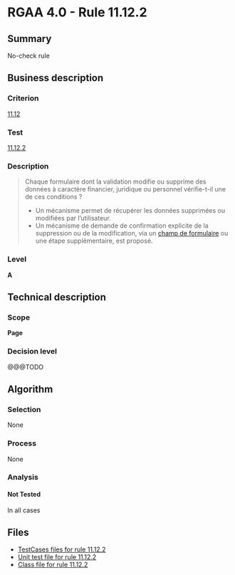 # RGAA 4.0 - Rule 11.12.2

## Summary

No-check rule

## Business description

### Criterion

[11.12](https://www.numerique.gouv.fr/publications/rgaa-accessibilite/methode/criteres/#crit-11-12)

### Test

[11.12.2](https://www.numerique.gouv.fr/publications/rgaa-accessibilite/methode/criteres/#test-11-12-2)

### Description

> Chaque formulaire dont la validation modifie ou supprime des données à caractère financier, juridique ou personnel vérifie-t-il une de ces conditions ?
> 
> * Un mécanisme permet de récupérer les données supprimées ou modifiées par l’utilisateur.
> * Un mécanisme de demande de confirmation explicite de la suppression ou de la modification, via un [champ de formulaire](https://www.numerique.gouv.fr/publications/rgaa-accessibilite/methode/glossaire/#champ-de-saisie-de-formulaire) ou une étape supplémentaire, est proposé.

### Level

**A**


## Technical description

### Scope

**Page**

### Decision level

@@@TODO


## Algorithm

### Selection

None

### Process

None

### Analysis

#### Not Tested

In all cases


## Files

- [TestCases files for rule 11.12.2](https://gitlab.com/asqatasun/Asqatasun/-/tree/v5/rules/rules-rgaa4.0/src/test/resources/testcases/rgaa40/Rgaa40Rule111202/)
- [Unit test file for rule 11.12.2](https://gitlab.com/asqatasun/Asqatasun/-/blob/v5/rules/rules-rgaa4.0/src/test/java/org/asqatasun/rules/rgaa40/Rgaa40Rule111202Test.java)
- [Class file for rule 11.12.2](https://gitlab.com/asqatasun/Asqatasun/-/blob/v5/rules/rules-rgaa4.0/src/main/java/org/asqatasun/rules/rgaa40/Rgaa40Rule111202.java)


